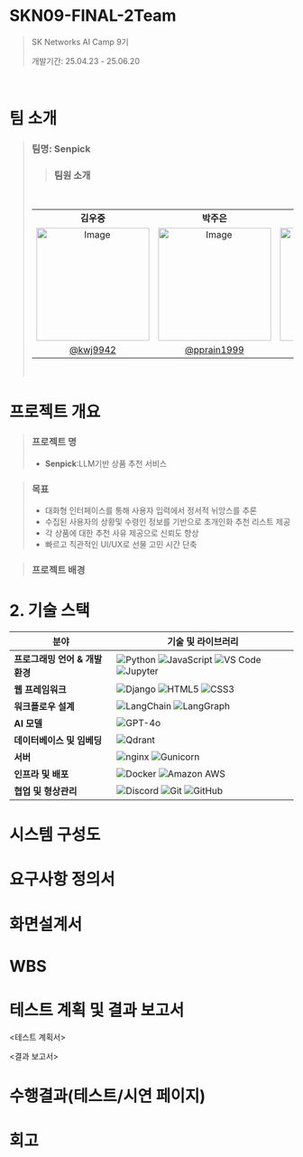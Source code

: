 # SKN09-FINAL-2Team
> SK Networks AI Camp 9기
> 
> 개발기간: 25.04.23 - 25.06.20
<br>

#  팀 소개
>
>### 팀명: Senpick
>>### 팀원 소개
><table align=center>
>  <tbody>
>   <tr>
>    <br>
>      <td align=center><b>김우중</b></td>
>      <td align=center><b>박주은</b></td>
>      <td align=center><b>서예찬</b></td>
>      <td align=center><b>유지은</b></td>
>       <td align=center><b>허정윤</b></td>
>    </tr>
>    <tr>
>      <td align="center">
>          <img alt="Image" width="200px;" alt="김우중"/>
>      <td align="center">
>          <img alt="Image"  width="200px;" alt="박주은"/>
>      </td>
>      <td align="center">
>        <img alt="Image"  width="200px;"alt="서예찬" />
>      </td>
>      <td align="center">
>        <img alt="Image"  width="200px;" alt="유지은"/>
>      </td>
>       <td align="center">
>        <img alt="Image"  width="200px; alt="허정윤"/>
>      </td>
  
  
>    </tr>
>    <tr>
>      <td><a href="https://github.com/YUJINDL01"><div align=center>@kwj9942</div></a></td>
>      <td><a href="https://github.com/syc9811"><div align=center>@pprain1999</div></a></td>
>      <td><a href="https://github.com/SIQRIT"><div align=center>@syc9811</div></a></td>
>      <td><a href="https://github.com/devunis"><div align=center>@yujitaeng</div></a></td>
>      <td><a href="https://github.com/YUJINDL01"><div align=center>@devunis</div></a></td>
>    </tr>
>  </tbody>
></table>
><br>
>
# 프로젝트 개요

>### 프로젝트 명
>- **Senpick**:LLM기반 상품 추천 서비스 

>### 목표
>- 대화형 인터페이스를 통해 사용자 입력에서 정서적 뉘앙스를 추론
>- 수집된 사용자의 상황및 수령인 정보를 기반으로 초개인화 추천 리스트 제공
>- 각 상품에 대한 추천 사유 제공으로 신뢰도 향상
>- 빠르고 직관적인 UI/UX로 선물 고민 시간 단축

>### 프로젝트 배경
>


# 2. 기술 스택
| 분야                   | 기술 및 라이브러리 |
|------------------------|------------------|
| **프로그래밍 언어 & 개발환경** | ![Python](https://img.shields.io/badge/Python-3776AB?style=for-the-badge&logo=Python&logoColor=white) ![JavaScript](https://img.shields.io/badge/JavaScript-F7DF1E?style=for-the-badge&logo=JavaScript&logoColor=black) ![VS Code](https://img.shields.io/badge/VS%20Code-007ACC?style=for-the-badge&logo=visualstudiocode&logoColor=white) ![Jupyter](https://img.shields.io/badge/Jupyter-%23FA0F00.svg?style=for-the-badge&logo=Jupyter&logoColor=white) 
| **웹 프레임워크** | ![Django](https://img.shields.io/badge/Django-092E20?style=for-the-badge&logo=Django&logoColor=white) ![HTML5](https://img.shields.io/badge/HTML5-E34F26?style=for-the-badge&logo=HTML5&logoColor=white) ![CSS3](https://img.shields.io/badge/CSS3-663399?style=for-the-badge&logo=css3&logoColor=white)
| **워크플로우 설계** | ![LangChain](https://img.shields.io/badge/LangChain-005F73?style=for-the-badge&logo=LangChain&logoColor=white) ![LangGraph](https://img.shields.io/badge/LangGraph-0F4C81?style=for-the-badge&logo=LangChain&logoColor=white) |
| **AI 모델** | ![GPT-4o](https://img.shields.io/badge/GPT--4o-7F27FF?style=for-the-badge&logo=OpenAI&logoColor=white) |
| **데이터베이스 및 임베딩** | ![Qdrant](https://img.shields.io/badge/Qdrant-16B1B1?style=for-the-badge&logo=Qdrant&logoColor=white) |
| **서버** | ![nginx](https://img.shields.io/badge/nginx-%23009639.svg?style=for-the-badge&logo=nginx&logoColor=white) ![Gunicorn](https://img.shields.io/badge/Gunicorn-499848?style=for-the-badge&logo=Gunicorn&logoColor=white) |
| **인프라 및 배포** | ![Docker](https://img.shields.io/badge/Docker-2496ED?style=for-the-badge&logo=Docker&logoColor=white) ![Amazon AWS](https://img.shields.io/badge/Amazon%20AWS-232F3E?style=for-the-badge&logo=Amazon%20AWS&logoColor=white) |
| **협업 및 형상관리** | ![Discord](https://img.shields.io/badge/Discord-5865F2?style=for-the-badge&logo=Discord&logoColor=white) ![Git](https://img.shields.io/badge/Git-F05032?style=for-the-badge&logo=Git&logoColor=white) ![GitHub](https://img.shields.io/badge/GitHub-181717?style=for-the-badge&logo=GitHub&logoColor=white) |
#  시스템 구성도


#  요구사항 정의서 


#  화면설계서

#  WBS

#  테스트 계획 및 결과 보고서 
<테스트 계획서>
   
<결과 보고서>
 
#  수행결과(테스트/시연 페이지)


# 회고

